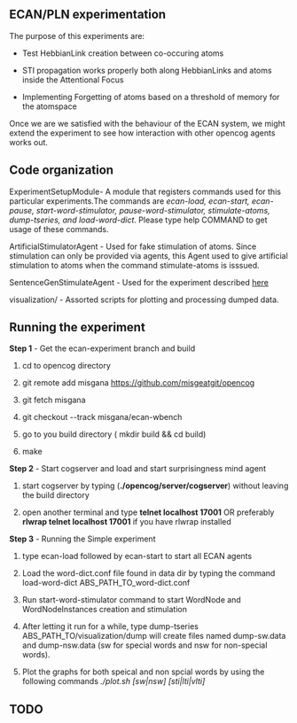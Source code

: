 
ECAN/PLN experimentation
-----------------------
The purpose of this experiments are:

- Test HebbianLink creation between co-occuring atoms

- STI propagation works properly both along HebbianLinks and atoms inside the Attentional Focus

- Implementing Forgetting of atoms based on a threshold of memory for the atomspace

Once we are we satisfied with the behaviour of the ECAN system, we might extend the experiment
to see how interaction with other opencog agents works out.


Code organization
-----------------

ExperimentSetupModule- A module that registers commands used for this particular experiments.The commands are *ecan-load,
                       ecan-start, ecan-pause, start-word-stimulator, pause-word-stimulator, stimulate-atoms, dump-tseries,
                       and load-word-dict*. Please type help COMMAND to get usage of these commands.

ArtificialStimulatorAgent - Used for fake stimulation of atoms. Since stimulation can only be provided via agents, this Agent
                            used to give artificial stimulation to atoms when the command stimulate-atoms is isssued.

SentenceGenStimulateAgent - Used for the experiment described [here](http://wiki.opencog.org/wikihome/index.php/Attention_Allocation#Ideas_for_simple_ECAN_tests)

visualization/ - Assorted scripts for plotting and processing dumped data.                            

Running the experiment
----------------------

**Step 1** - Get the ecan-experiment branch and build

 1. cd to opencog directory
 
 2. git remote add  misgana  https://github.com/misgeatgit/opencog
 
 3. git fetch misgana
 
 4. git checkout --track  misgana/ecan-wbench     
      
 5. go to you build directory  ( mkdir build && cd build)
 
 6. make 


**Step 2** -  Start cogserver and load and start surprisingness mind agent

 1. start cogserver by typing (**./opencog/server/cogserver**) without leaving the build directory
 
 2. open another terminal  and type  **telnet localhost 17001** OR preferably **rlwrap telnet localhost 17001** if you have rlwrap installed
 
 
**Step 3** - Running the Simple experiment
 
 1. type ecan-load followed by ecan-start to start all ECAN agents
 
 2. Load the word-dict.conf file found in data dir by typing the command load-word-dict ABS_PATH_TO_word-dict.conf 
 
 3. Run start-word-stimulator command to start WordNode and WordNodeInstances creation and stimulation

 4. After letting it run for a while, type dump-tseries ABS_PATH_TO/visualization/dump
    will create files named dump-sw.data and dump-nsw.data (sw for special words and nsw for non-special words).

 5. Plot the graphs for both speical and non spcial words by using the following commands *./plot.sh [sw|nsw] [sti|lti|vlti]*
  



 

TODO
----

 
    
